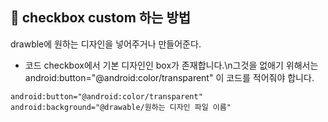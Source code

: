 ## 📌 checkbox custom 하는 방법

drawble에 원하는 디자인을 넣어주거나 만들어준다.

* 코드
checkbox에서 기본 디자인인 box가 존재합니다.\n그것을 없애기 위해서는 android:button="@android:color/transparent" 이 코드를 적어줘야 합니다. 
```
android:button="@android:color/transparent"
android:background="@drawable/원하는 디자인 파일 이름"
```
